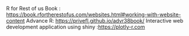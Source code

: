 R for Rest of us Book : https://book.rfortherestofus.com/websites.html#working-with-website-content
Advance R: https://privefl.github.io/advr38book/
 Interactive web development application using shiny :https://plotly-r.com
